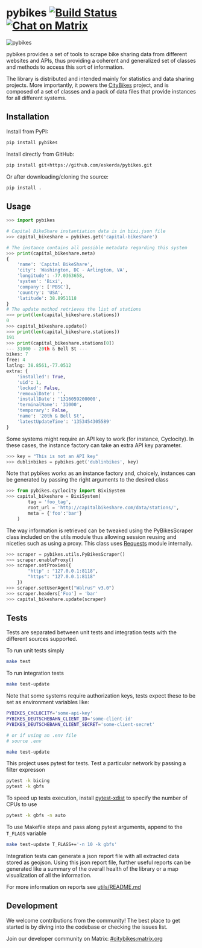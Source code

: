 pybikes [![Build Status](https://github.com/eskerda/pybikes/actions/workflows/test.yml/badge.svg)](https://github.com/eskerda/pybikes/actions/workflows/test.yml)
[![Chat on Matrix](https://matrix.to/img/matrix-badge.svg)](https://matrix.to/#/#citybikes:matrix.org)
=======
![pybikes](http://citybik.es/files/pybikes.png)

pybikes provides a set of tools to scrape bike sharing data from different
websites and APIs, thus providing a coherent and generalized set of classes
and methods to access this sort of information.

The library is distributed and intended mainly for statistics and data
sharing projects. More importantly, it powers the [CityBikes][1] project, and
is composed of a set of classes and a pack of data files that provide instances
for all different systems.

Installation
------------

Install from PyPI:

```bash
pip install pybikes
```

Install directly from GitHub:
```bash
pip install git+https://github.com/eskerda/pybikes.git
```

Or after downloading/cloning the source:
```bash
pip install .
```

Usage
-----
```python
>>> import pybikes

# Capital BikeShare instantiation data is in bixi.json file
>>> capital_bikeshare = pybikes.get('capital-bikeshare')

# The instance contains all possible metadata regarding this system
>>> print(capital_bikeshare.meta)
{
    'name': 'Capital BikeShare',
    'city': 'Washington, DC - Arlington, VA',
    'longitude': -77.0363658,
    'system': 'Bixi',
    'company': ['PBSC'],
    'country': 'USA',
    'latitude': 38.8951118
}
# The update method retrieves the list of stations
>>> print(len(capital_bikeshare.stations))
0
>>> capital_bikeshare.update()
>>> print(len(capital_bikeshare.stations))
191
>>> print(capital_bikeshare.stations[0])
--- 31000 - 20th & Bell St ---
bikes: 7
free: 4
latlng: 38.8561,-77.0512
extra: {
    'installed': True,
    'uid': 1,
    'locked': False,
    'removalDate': '',
    'installDate': '1316059200000',
    'terminalName': '31000',
    'temporary': False,
    'name': '20th & Bell St',
    'latestUpdateTime': '1353454305589'
}
```

Some systems might require an API key to work (for instance, Cyclocity). In
these cases, the instance factory can take an extra API key parameter.

```python
>>> key = "This is not an API key"
>>> dublinbikes = pybikes.get('dublinbikes', key)
```

Note that pybikes works as an instance factory and, choicely, instances can be
generated by passing the right arguments to the desired class

```python
>>> from pybikes.cyclocity import BixiSystem
>>> capital_bikeshare = BixiSystem(
        tag = 'foo_tag',
        root_url = 'http://capitalbikeshare.com/data/stations/',
        meta = {'foo':'bar'}
    )
```

The way information is retrieved can be tweaked using the PyBikesScraper class
included on the utils module thus allowing session reusing and niceties such as
using a proxy. This class uses [Requests][2] module internally.

```python
>>> scraper = pybikes.utils.PyBikesScraper()
>>> scraper.enableProxy()
>>> scraper.setProxies({
        "http" : "127.0.0.1:8118",
        "https": "127.0.0.1:8118"
    })
>>> scraper.setUserAgent("Walrus™ v3.0")
>>> scraper.headers['Foo'] = 'bar'
>>> capital_bikeshare.update(scraper)
```

[1]: http://www.citybik.es              "CityBikes"
[2]: http://docs.python-requests.org    "Requests"

Tests
-----
Tests are separated between unit tests and integration tests with the different
sources supported.

To run unit tests simply

```bash
make test
```

To run integration tests

```bash
make test-update
```

Note that some systems require authorization keys, tests expect these to be
set as environment variables like:

```bash
PYBIKES_CYCLOCITY='some-api-key'
PYBIKES_DEUTSCHEBAHN_CLIENT_ID='some-client-id'
PYBIKES_DEUTSCHEBAHN_CLIENT_SECRET='some-client-secret'

# or if using an .env file
# source .env

make test-update
```

This project uses pytest for tests. Test a particular network by passing a
filter expresson

```bash
pytest -k bicing
pytest -k gbfs
```

To speed up tests execution, install [pytest-xdist][3] to specify the number of
CPUs to use

```bash
pytest -k gbfs -n auto
```

To use Makefile steps and pass along pytest arguments, append to the `T_FLAGS`
variable

```bash
make test-update T_FLAGS+='-n 10 -k gbfs'
```

Integration tests can generate a json report file with all extracted data stored
as geojson. Using this json report file, further useful reports can be generated
like a summary of the overall health of the library or a map visualization of
all the information.

For more information on reports see [utils/README.md][4]

[3]: https://pypi.org/project/pytest-xdist/
[4]: utils/README.md

Development
-----------
We welcome contributions from the community! The best place to get started is
by diving into the codebase or checking the issues list.

Join our developer community on Matrix: [#citybikes:matrix.org](https://matrix.to/#/#citybikes:matrix.org)
